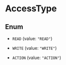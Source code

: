 

# AccessType

## Enum


* `READ` (value: `"READ"`)

* `WRITE` (value: `"WRITE"`)

* `ACTION` (value: `"ACTION"`)



